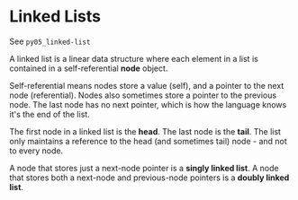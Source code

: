 # Linked Lists

See `py05_linked-list`

A linked list is a linear data structure where each element in a list is contained in a self-referential **node** object. 

Self-referential means nodes store a value (self), and a pointer to the next node (referential). Nodes also sometimes store a pointer to the previous node. The last node has no next pointer, which is how the language knows it's the end of the list.

The first node in a linked list is the **head**. The last node is the **tail**. The list only maintains a reference to the head (and sometimes tail) node - and not to every node. 

A node that stores just a next-node pointer is a **singly linked list**. A node that stores both a next-node and previous-node pointers is a **doubly linked list**.

